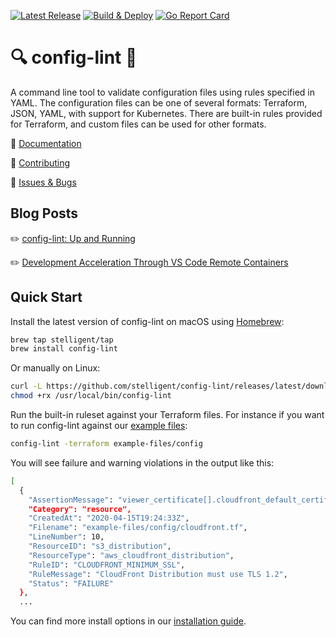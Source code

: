 [![Latest Release](https://img.shields.io/github/v/release/stelligent/config-lint?color=%233D9970)](https://img.shields.io/github/v/release/stelligent/config-lint?color=%233D9970)
[![Build & Deploy](https://github.com/stelligent/config-lint/workflows/Build%20%26%20Deploy/badge.svg)](https://github.com/stelligent/config-lint/workflows/Build%20%26%20Deploy/badge.svg)
[![Go Report Card](https://goreportcard.com/badge/github.com/stelligent/config-lint)](https://goreportcard.com/report/github.com/stelligent/config-lint)

# 🔍 config-lint 🔎

A command line tool to validate configuration files using rules specified in YAML. The configuration files can be one of several formats: Terraform, JSON, YAML, with support for Kubernetes. There are built-in rules provided for Terraform, and custom files can be used for other formats.

📓 [Documentation](https://stelligent.github.io/config-lint)

👷 [Contributing](CONTRIBUTING.md)

🐛 [Issues & Bugs](https://github.com/stelligent/config-lint/issues)

## Blog Posts

✏️ [config-lint: Up and Running](https://stelligent.com/2020/04/17/config-lint-up-and-running/)


✏️ [Development Acceleration Through VS Code Remote Containers](https://stelligent.com/2020/04/10/development-acceleration-through-vs-code-remote-containers-setting-up-a-foundational-configuration/)

## Quick Start

Install the latest version of config-lint on macOS using [Homebrew](https://brew.sh/):

``` bash
brew tap stelligent/tap
brew install config-lint
```

Or manually on Linux:

``` bash
curl -L https://github.com/stelligent/config-lint/releases/latest/download/config-lint_Linux_x86_64.tar.gz | tar xz -C /usr/local/bin config-lint
chmod +rx /usr/local/bin/config-lint
```

Run the built-in ruleset against your Terraform files. For instance if you want to run config-lint against our [example files](example-files/):

``` bash
config-lint -terraform example-files/config
```

You will see failure and warning violations in the output like this:
``` bash
[
  {
    "AssertionMessage": "viewer_certificate[].cloudfront_default_certificate | [0] should be 'false', not ''",
    "Category": "resource",
    "CreatedAt": "2020-04-15T19:24:33Z",
    "Filename": "example-files/config/cloudfront.tf",
    "LineNumber": 10,
    "ResourceID": "s3_distribution",
    "ResourceType": "aws_cloudfront_distribution",
    "RuleID": "CLOUDFRONT_MINIMUM_SSL",
    "RuleMessage": "CloudFront Distribution must use TLS 1.2",
    "Status": "FAILURE"
  },
  ...
```

You can find more install options in our [installation guide](/docs/install.md).